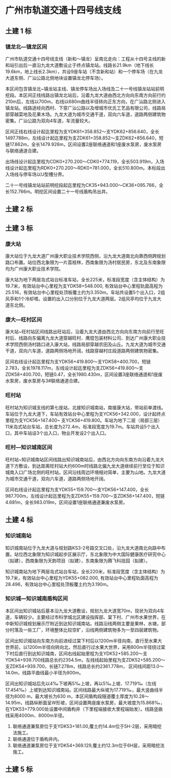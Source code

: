 广州市轨道交通十四号线支线
==========

## 土建 1 标

### 镇龙北—镇龙区间

广州市轨道交通十四号线支线（新和～镇龙）呈南北走向：工程从十四号主线的新和站引出后一直沿九龙大道敷设止于终点镇龙站。线路长21.9km（地下线长19.6km，地上线长2.3km），共设9座车站（不含新和站）和一个停车场（在九龙大道东侧、广汕公路北侧地块设置镇龙北停车场）。

本区间包含镇龙北~镇龙站主线、镇龙停车场出入场线及二十一号线镇龙站站前明挖段。本区间正线线路出镇龙北站后，沿着九龙大道由西北方向向东南方向前行约210m后，左线以700m，右线以680m曲线半径转向正东方向，在广汕路北侧进入镇龙站。线路途经向西村、下穿广汕公路以及增城市优氏工艺品有限公司，线路局部穿越菜地及花果木场。九龙大道为城市交通干道，双向六车道，道路两侧建筑物密集。广汕公路为双向4车道，车流量较大。

区间正线右线设计起迄里程为支YDK61+358.852～支YDK62+856.640，全长1497.788m，左线设计起迄里程为支ZDK61+358.852～支ZDK62+856.640，短链17.862m，全长1479.926m，区间设置2座联络通道和1座废水泵房，废水泵房与联络通道合建。

出场线设计起迄里程为CDK0+270.200～CDK0+774.119，全长503.919m，入场线设计起迄里程为RDK0+270.200～RDK0+781.000，全长510.800m。本标段出入场线与停车场以U型槽分界。

二十一号线镇龙站站前明挖段起迄里程为CK35+943.000～CK36+095.766，全长152.766m。明挖区间设置二十一号线盾构吊出井。

## 土建 2 标

## 土建 3 标

### 康大站

康大站位于九龙大道广州康大职业技术学院西侧，沿九龙大道南北向靠西侧跨规划路口布置。站位西北象限为一片荔枝林，西南象限为汤村居民房，东北及东南象限均为广州康大职业技术学院。

康大站为地下两层岛式站台标准车站，全长225米，标准段宽度（含主体结构）为19.7米，有效站台中心里程为支YDK58+548.000, 有效站台中心里程轨面高程为25.516，有效站台中心里程处顶板覆土约为3.350m。车站共设置5个出入口，2组风亭和1个冷却塔。设置的出入口分别位于九龙大道两层。2组风亭均位于九龙大道东北侧。

### 康大—旺村区间

康大站~旺村站区间线路出旺站后，沿着九龙大道由西北方向向东南方向前行至旺村后、线路向东偏离九龙大道穿越旺村、鹰锟包装材料公司、到达广州康大职业技术学院西侧汤村路口进入康大站，线路局部穿越农田及山丘。九龙大道为城市交通干道，双向六车道，道路两侧场地开阔，线路穿越村庄段道路两侧建筑物密集。

区间右线设计起迄里程为支YDK56+419.800～支YDK58+400.700，短链2.783，全长1978.117m，左线设计起迄里程为支ZDK56+419.800～支ZDK58+400.700，短链0.47，全长1980.430m，区间设置3座联络通道和1座废水泵房，废水泵房与3#联络通道合建。

### 旺村站

旺村站为知识城支线的第七座站，北接知识城南站，南接康大站，带站前单渡线。车站位于九龙大道下，车站有效站台中心里程为支YCK56+342.000，设计起终点里程为支YCK56+147.400~ 支YCK56+419.800。车站为地下二层（局部三层）11米岛式站台车站，总长度为272.4m，标准段宽度为19.7m。车站共设5个出入口，其中车站设3个出入口，物业开发设2个出入口。

### 旺村—知识城南区间

旺村站~知识城南站区间线路出知识城南站后，由西北方向向东南方向沿着九龙大道下方敷设，到达距离旺村站大约600m时线路北偏九龙大道继续前行至位于知识城南入口广场北侧的旺村站。区间沿线周边环境相对简单，主要为山地。九龙大道为城市交通干道，双向六车道，道路两侧场地开阔。

区间右线设计起迄里程为支YDK55+159.700～支YDK56+147.400，全长987.700m，左线设计起迄里程为支ZDK55+159.700～支ZDK56+147.400，短链4.681m，全长983.019m，区间设置1座联络通道兼废水泵房。


## 土建 4 标

### 知识城南站

知识城南站位于九龙大道与规划路KS3-2号路交叉口处，沿九龙大道南北向路中布置。站位西北象限为知识城起步区展示厅，东北象限为中大国际健康医疗研究中心（拟建），西南象限为天韵项目（拟建），东南象限为腾飞科技园（拟建）。

知识城南站为地下两层岛式站台车站，全长220米，标准段宽度（含主体结构）为19.7米，有效站台中心里程为YDK55+082.000, 有效站台中心里程轨面高程为28.496，有效站台中心里程处顶板覆土约为3.190m。

### 知识城—知识城南盾构区间

本区间出知识城站后基本沿九龙大道敷设，规划九龙大道宽70m，现状为双向4车道，车辆较少。主要经过市科学城北区建设指挥部、棠下村、广州市水果世界，在中新知识城规划展示厅附近到达知识城南站。线路沿线两侧主要是果林，水塘，部分村落及一些工厂，环境整体比较空旷，沿线两侧建筑物多为一至四层建筑物。

区间出知识城站向东南方向前进经过棠下村后以1200m半径向南，直行至水果大世界前，以1200m半径向转向北，然后直行过水果大世界，采用800m半径绕过棠下村后直行到达知识城南，区间右线起始里程为支YDK52+585.200～支YDK54+939.700线路总长约2354.5m，左线线起始里程为支ZDK52+585.200～支ZDK54+939.700，长链7.278m，线路总长约2361.778m， 区间线间距13.0～14.0m，线路平曲线最小半径为800m。

区间出知识城站后先以4‰下坡再5‰上坡，再以5‰上坡、17.719‰（左线17.454‰）上坡到达知识城南站。区间线路最大纵坡为17.719‰，最大竖曲线半径为8000 m，最大坡长为630 m，本区间盾构段隧道覆土厚度为10.28～14.95m，线路纵断面呈W形坡，区间设置两座废水泵房，最大坡度为15.868‰，在YDK53+779.000处设置中间盾构井（下里程端接收大里程端始发）。线路竖曲线采用4000m、8000m半径。

1. 联络通道兼泵房位于支YDK53+181.00,覆土约14.4m位于5H-2层，采用暗挖法施工。
2. 联络通道位于盾构井内。
3. 联络通道兼泵房位于支YDK54+369.129,覆土约12.3m位于6H层，采用暗挖法施工。


## 土建 5 标
